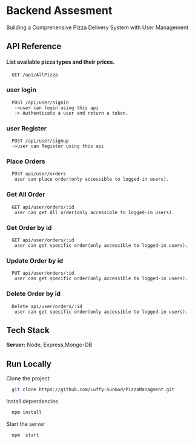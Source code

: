 
# Backend Assesment 
Building a Comprehensive Pizza Delivery System with User Management


## API Reference


#### List available pizza types and their prices.


```http
  GET /api/AllPizza
```



### user login
```http
  POST /api/user/signin
   ->user can login using this api
   -> Authenticate a user and return a token.
```

### user Register
```http
  POST /api/user/signup
  ->user can Register using this api
```

### Place Orders
```http
  POST api/user/orders
   user can place order(only accessible to logged-in users).
```
### Get All Order
```http
  GET api/user/orders/:id
   user can get All order(only accessible to logged-in users).
```

### Get Order by id
```http
  GET api/user/orders/:id
   user can get specific order(only accessible to logged-in users).
```

### Update  Order by id
```http
  PUT api/user/orders/:id
   user can get specific order(only accessible to logged-in users).
```

### Delete Order by id
```http
  Delete api/user/orders/:id
   user can get specific order(only accessible to logged-in users).
```
## Tech Stack



**Server:** Node, Express,Mongo-DB


## Run Locally

Clone the project

```bash
  git clone https://github.com/Luffy-SunGod/PizzaManagment.git
```



Install dependencies

```bash
  npm install
```

Start the server

```bash
  npm  start
```

